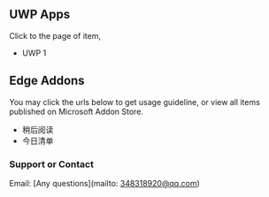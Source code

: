 ## UWP Apps

Click to the page of item,

* UWP 1


## Edge Addons

You may click the urls below to get usage guideline, or view all items published on Microsoft Addon Store.

* 稍后阅读
* 今日清单

### Support or Contact

Email: [Any questions](mailto: 348318920@qq.com)

